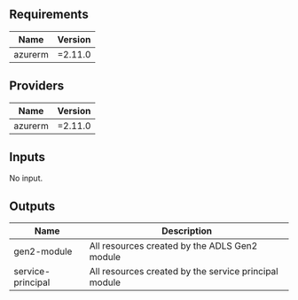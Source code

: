 <!-- BEGINNING OF PRE-COMMIT-TERRAFORM DOCS HOOK -->
## Requirements

| Name | Version |
|------|---------|
| azurerm | =2.11.0 |

## Providers

| Name | Version |
|------|---------|
| azurerm | =2.11.0 |

## Inputs

No input.

## Outputs

| Name | Description |
|------|-------------|
| gen2-module | All resources created by the ADLS Gen2 module |
| service-principal | All resources created by the service principal module |

<!-- END OF PRE-COMMIT-TERRAFORM DOCS HOOK -->
